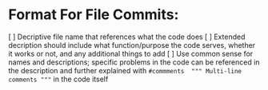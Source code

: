 # Format For File Commits:
 [ ] Decriptive file name that references what the code does
 [ ] Extended decription should include what function/purpose the code serves, whether it works or not, and any additional things to add
 [ ] Use common sense for names and descriptions; specific problems in the code can be referenced in the description and further explained with 
      ``` #commments 
          """ Multi-line 
          comments """
      ``` in the code itself
      
